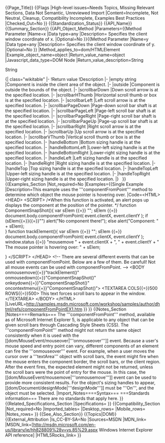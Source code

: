 {{Page_Title}}
{{Flags
|High-level issues=Needs Topics, Missing Relevant Sections, Data Not Semantic, Unreviewed Import
|Content=Incomplete, Not Neutral, Cleanup, Compatibility Incomplete, Examples Best Practices
|Checked_Out=No
}}
{{Standardization_Status}}
{{API_Name}}
{{Summary_Section}}
{{API_Object_Method
|Parameters={{Method Parameter
|Name=x
|Data type=any
|Description= Specifies the client window coordinate of x.
|Optional=No
}}{{Method Parameter
|Name=y
|Data type=any
|Description= Specifies the client window coordinate of y.
|Optional=No
}}
|Method_applies_to=dom/HTMLElement
|Example_object_name=object
|Return_value_name=object
|Javascript_data_type=DOM Node
|Return_value_description=String

String

{| class="wikitable"
|-
!Return value
!Description
|-
|empty string
|Component is inside the client area of the object.
|-
|outside
|Component is outside the bounds of the object.
|-
|scrollbarDown
|Down scroll arrow is at the specified location.
|-
|scrollbarHThumb
|Horizontal scroll thumb or box is at the specified location.
|-
|scrollbarLeft
|Left scroll arrow is at the specified location.
|-
|scrollbarPageDown
|Page-down scroll bar shaft is at the specified location.
|-
|scrollbarPageLeft
|Page-left scroll bar shaft is at the specified location.
|-
|scrollbarPageRight
|Page-right scroll bar shaft is at the specified location.
|-
|scrollbarPageUp
|Page-up scroll bar shaft is at the specified location.
|-
|scrollbarRight
|Right scroll arrow is at the specified location.
|-
|scrollbarUp
|Up scroll arrow is at the specified location.
|-
|scrollbarVThumb
|Vertical scroll thumb or box is at the specified location.
|-
|handleBottom
|Bottom sizing handle is at the specified location.
|-
|handleBottomLeft
|Lower-left sizing handle is at the specified location.
|-
|handleBottomRight
|Lower-right sizing handle is at the specified location.
|-
|handleLeft
|Left sizing handle is at the specified location.
|-
|handleRight
|Right sizing handle is at the specified location.
|-
|handleTop
|Top sizing handle is at the specified location.
|-
|handleTopLeft
|Upper-left sizing handle is at the specified location.
|-
|handleTopRight
|Upper-right sizing handle is at the specified location.
|}
 
}}
{{Examples_Section
|Not_required=No
|Examples={{Single Example
|Description=This example uses the '''componentFromPoint''' method to determine which object the mouse pointer is hovering over.
|Code=&lt;HTML&gt;
&lt;HEAD&gt;
&lt;SCRIPT&gt;
/*When this function is activated, an alert pops up displays the component at the position of the pointer. */
function ComponentSnapShot(){
   var sElem {{=}} "";
   sElem {{=}} document.body.componentFromPoint(
      event.clientX,
      event.clientY
   );
   if (sElem{{=}}{{=}}"")
    alert("No component there!");
   else
    alert("Component: " + sElem);    
}
function trackElement(){
   var sElem {{=}} "";
   sElem {{=}} document.body.componentFromPoint(
      event.clientX,
      event.clientY
   );
   window.status {{=}} "mousemove " + event.clientX + ", "
      + event.clientY +
      " The mouse pointer is hovering over: " + sElem;
   
}
&lt;/SCRIPT&gt;
&lt;/HEAD&gt;
&lt;!-- There are several different events that can be used with componentFromPoint. Below are a few of them. 
Be carefull! Not all mouse events can be used with componentFromPoint.  --&gt;
&lt;BODY onmousemove{{=}}"trackElement()" onmousedown{{=}}"ComponentSnapShot()" onkeydown{{=}}"ComponentSnapShot()" oncontextmenu{{=}}"ComponentSnapShot()"&gt;
&lt;TEXTAREA COLS{{=}}500 ROWS{{=}}500&gt;
This text forces scroll bars to appear in the window.
&lt;/TEXTAREA&gt;
&lt;/BODY&gt;
&lt;/HTML&gt;
|LiveURL=http://samples.msdn.microsoft.com/workshop/samples/author/dhtml/refs/componentFromPointEX1.htm
}}
}}
{{Notes_Section
|Notes====Remarks===
The '''componentFromPoint''' method, available as of Microsoft Internet Explorer 5, is applicable to any object that can be given scroll bars through Cascading Style Sheets (CSS).
The '''componentFromPoint''' method might not  return the same object consistently when it is used with the [[dom/MouseEvent/mouseover|'''onmouseover''']] event. Because a user's mouse speed and 
entry point can vary, different components of an element can fire the 
'''onmouseover''' event. For example, when a 
user moves the cursor over a '''textArea''' object with 
scroll bars, the event might fire when the mouse enters the component 
border, the scroll bars, or the client region. After the event fires, 
the expected element might not be returned, unless the scroll bars were 
the point of entry for the mouse. In this case, the [[dom/MouseEvent/mousemove|'''onmousemove''']] 
event can be used to provide more consistent results.
For the object's sizing handles to appear, [[dom/Document/designMode|'''designMode''']] must be '''On''', and the object must be selected.
|Import_Notes====Syntax===
===Standards information===
There are no standards that apply here.
}}
{{Related_Specifications_Section
|Specifications=
}}
{{Compatibility_Section
|Not_required=No
|Imported_tables=
|Desktop_rows=
|Mobile_rows=
|Notes_rows=
}}
{{See_Also_Section}}
{{Topics|DOM}}
{{External_Attribution
|Is_CC-BY-SA=No
|Sources=MSDN
|MDN_link=
|MSDN_link=[http://msdn.microsoft.com/en-us/library/ie/hh828809%28v=vs.85%29.aspx Windows Internet Explorer API reference]
|HTML5Rocks_link=
}}